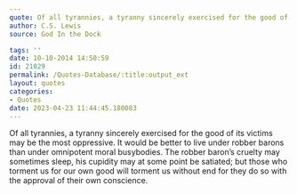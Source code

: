 ```yaml
---
quote: Of all tyrannies, a tyranny sincerely exercised for the good of its victims may be the most oppressive.
author: C.S. Lewis
source: God In the Dock

tags: ''
date: 10-10-2014 14:50:59
id: 21029
permalink: /Quotes-Database/:title:output_ext
layout: quotes
categories:
- Quotes
date: 2023-04-23 11:44:45.180083
---
```

Of all tyrannies, a tyranny sincerely exercised for the good of its victims may be the most oppressive. It would be better to live under robber barons than under omnipotent moral busybodies. The robber baron’s cruelty may sometimes sleep, his cupidity may at some point be satiated; but those who torment us for our own good will torment us without end for they do so with the approval of their own conscience.